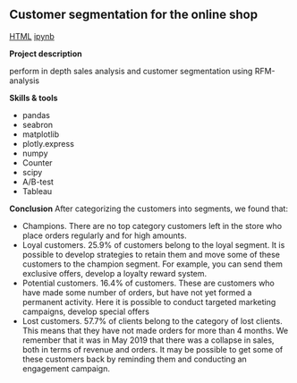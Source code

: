 Customer segmentation for the online shop
-------------------------------------

[HTML](https://github.com/annashabanova/Portfolio/blob/e3ca88e935612e19c2c6d6f1876836e9f75d0d3f/Ecom/final-8671d3bf-143f-48e9-b84f-c23639b8d119.html)
[ipynb](https://github.com/annashabanova/Portfolio/blob/6a437b9252f82ad128869055232f222ce66f5950/Ecom/ecom-engl-pic.ipynb)

**Project description**

perform in depth sales analysis and customer segmentation using RFM-analysis

**Skills & tools**
- pandas
- seabron
- matplotlib
- plotly.express
- numpy
- Counter
- scipy
- A/B-test
- Tableau

**Conclusion**
After categorizing the customers into segments, we found that:
- Champions. There are no top category customers left in the store who place orders regularly and for high amounts.
- Loyal customers. 25.9% of customers belong to the loyal segment. It is possible to develop strategies to retain them and move some of these customers to the champion segment. For example, you can send them exclusive offers, develop a loyalty reward system.
- Potential customers. 16.4% of customers. These are customers who have made some number of orders, but have not yet formed a permanent activity. Here it is possible to conduct targeted marketing campaigns, develop special offers
- Lost customers. 57.7% of clients belong to the category of lost clients. This means that they have not made orders for more than 4 months. We remember that it was in May 2019 that there was a collapse in sales, both in terms of revenue and orders. It may be possible to get some of these customers back by reminding them and conducting an engagement campaign.
